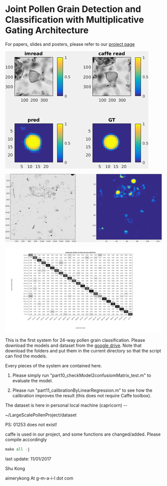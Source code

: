 # Joint Pollen Grain Detection and Classification with Multiplicative Gating Architecture 

For papers, slides and posters, please refer to our [project page](http://http://www.ics.uci.edu/~skong2/pollen.html "modernPollen-detCls")

![](https://github.com/aimerykong/modern_pollen_24wayCls/raw/master/figures/114_vir_10162_conf7_wid154.jpg)

![](https://github.com/aimerykong/modern_pollen_24wayCls/raw/master/figures/pixelSubtraction_big00448_y1x1.png)

![alt text](https://raw.githubusercontent.com/aimerykong/modern_pollen_24wayCls/master/figures/confusionMatrix24WayTesting_afterCalibration.jpg)


This is the first system for 24-way pollen grain classification. 
Please download the models and dataset from the [google drive](https://drive.google.com/drive/folders/0B6uW-Khc9uCDQ01SRlVuejlTemM?usp=sharing).
Note that download the folders and put them in the current directory so that the script can find the models.

Every pieces of the system are contained here.

1. Please simply run "part10_checkModel2confusiomMatrix_test.m" to evaluate the model. 

2. Please run "part11_calibrationByLinearRegression.m" to see how the calibration improves the result (this does not require Caffe toolbox).


The dataset is here in personal local machine (capricorn) -- 

~/LargeScalePollenProject/dataset

PS: 01253 does not exist!


caffe is used in our project, and some functions are changed/added. Please compile accordingly

```python
make all -j

```


last update: 11/01/2017

Shu Kong

aimerykong At g-m-a-i-l dot com




